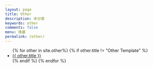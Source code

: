 ```yaml
---
layout: page
title: Other
description: 未分类
keywords: other
comments: false
menu: 维基
permalink: /other/
---
```




<ul class="listing">
{% for other in site.other%}
{% if other.title != "Other Template" %}
<li class="listing-item"><a href="{{ site.url }}{{ other.url }}">{{ other.title }}</a></li>
{% endif %}
{% endfor %}
</ul>
